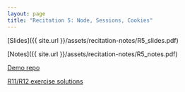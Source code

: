 ```yaml
---
layout: page
title: "Recitation 5: Node, Sessions, Cookies"
---
```


[Slides]({{ site.url }}/assets/recitation-notes/R5_slides.pdf)

[Notes]({{ site.url }}/assets/recitation-notes/R5_notes.pdf)

[Demo repo](https://github.com/61040-fa22/rec5)

[R11/R12 exercise solutions](https://github.com/61040-fa22/rec5-r11-r12)
